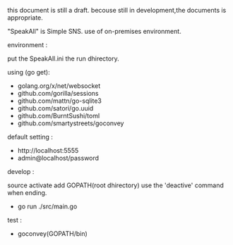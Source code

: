 this document is still a draft.
becouse still in development,the documents is appropriate.

"SpeakAll" is Simple SNS.
use of on-premises environment.

environment :

  put the SpeakAll.ini the run dhirectory.

using (go get):
- golang.org/x/net/websocket
- github.com/gorilla/sessions
- github.com/mattn/go-sqlite3
- github.com/satori/go.uuid
- github.com/BurntSushi/toml
- github.com/smartystreets/goconvey

default setting :

- http://localhost:5555
- admin@localhost/password

develop :

  source activate
  add GOPATH(root dhirectory)
  use the 'deactive' command when ending.

- go run ./src/main.go

test :
- goconvey(GOPATH/bin)
